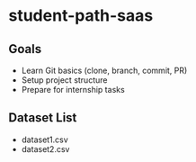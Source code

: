 # student-path-saas
## Goals
- Learn Git basics (clone, branch, commit, PR)
- Setup project structure
- Prepare for internship tasks

## Dataset List
- dataset1.csv
- dataset2.csv